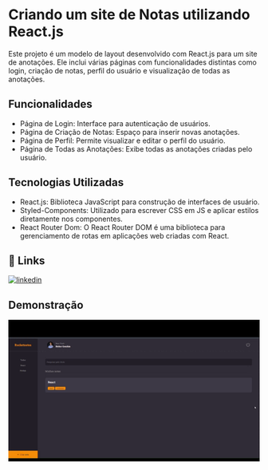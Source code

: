 # Criando um site de Notas utilizando React.js
Este projeto é um modelo de layout desenvolvido com React.js para um site de anotações. Ele inclui várias páginas com funcionalidades distintas como login, criação de notas, perfil do usuário e visualização de todas as anotações.

## Funcionalidades
* Página de Login: Interface para autenticação de usuários.
* Página de Criação de Notas: Espaço para inserir novas anotações.
* Página de Perfil: Permite visualizar e editar o perfil do usuário.
* Página de Todas as Anotações: Exibe todas as anotações criadas pelo usuário.
## Tecnologias Utilizadas
* React.js: Biblioteca JavaScript para construção de interfaces de usuário.
* Styled-Components: Utilizado para escrever CSS em JS e aplicar estilos diretamente nos componentes.
* React Router Dom: O React Router DOM é uma biblioteca para gerenciamento de rotas em aplicações web criadas com React.

## 🔗 Links

[![linkedin](https://img.shields.io/badge/linkedin-0A66C2?style=for-the-badge&logo=linkedin&logoColor=white)](https://www.linkedin.com/in/heitor-ceschin-a8368a220/)

## Demonstração 
<img src="public/demo.gif">

